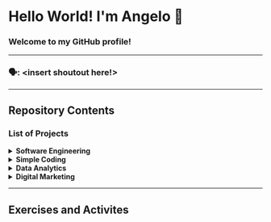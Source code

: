 # Hello World! I'm Angelo 👋
### Welcome to my GitHub profile!
---
### 🗣️: <insert shoutout here!>

---
## Repository Contents
### List of Projects

<details> 
 <summary><b>Software Engineering</b></summary>
 
  * [FPS-Interactive-Whiteboard](https://github.com/angeloparayno/FPS-Interactive-Whiteboard)
    * <b>Sub Project:</b> [RGB-Led-Flashlights](https://github.com/angeloparayno/RGB-LED-Flashlights)
  * [Attendance-Monitoring-System-for-the-Faculty-of-UST-IICS](https://github.com/angeloparayno/Attendance-Monitoring-System-for-the-Faculty-of-UST-IICS)
</details>
 
<details>
 <summary><b>Simple Coding</b></summary>
    * 2123213
 * 112313131
</details>
  
<details>
 <summary><b>Data Analytics</b></summary>
  * [Bisa-Wellness](https://github.com/angeloparayno/Bisa-Wellness)
  * [2021-NYC-Youth-Crime-Rate](https://github.com/angeloparayno/2021-NYC-Youth-Crime-Rate)
</details>

<details>
 <summary><b>Digital Marketing</b></summary>
  * [Lego-Media-Plan](https://github.com/angeloparayno/Lego-Media-Plan)
</details>
  
 ---
 ## Exercises and Activites

<!--
**angeloparayno/angeloparayno** is a ✨ _special_ ✨ repository because its `README.md` (this file) appears on your GitHub profile.

Here are some ideas to get you started:

- 🔭 I’m currently working on ...
- 🌱 I’m currently learning ...
- 👯 I’m looking to collaborate on ...
- 🤔 I’m looking for help with ...
- 💬 Ask me about ...
- 📫 How to reach me: ...
- 😄 Pronouns: ...
- ⚡ Fun fact: ...
-->
